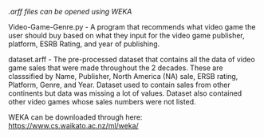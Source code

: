 *.arff files can be opened using WEKA*

Video-Game-Genre.py - A program that recommends what video game the user should buy based on what they input for the video
game publisher, platform, ESRB Rating, and year of publishing.  

dataset.arff - The pre-processed dataset that contains all the data of video game sales that were made throughout the 2 decades.
These are classsified by Name, Publisher, North America (NA) sale, ERSB rating, Platform, Genre, and Year.  Dataset used to 
contain sales from other continents but data was missing a lot of values.  Dataset also contained other video games whose sales
numbers were not listed.  


WEKA can be downloaded through here: https://www.cs.waikato.ac.nz/ml/weka/
